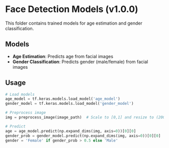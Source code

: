 # Face Detection Models (v1.0.0)

This folder contains trained models for age estimation and gender classification.

## Models

- **Age Estimation**: Predicts age from facial images
- **Gender Classification**: Predicts gender (male/female) from facial images

## Usage

```python
# Load models
age_model = tf.keras.models.load_model('age_model')
gender_model = tf.keras.models.load_model('gender_model')

# Preprocess image
img = preprocess_image(image_path)  # Scale to [0,1] and resize to (200,200)

# Predict
age = age_model.predict(np.expand_dims(img, axis=0))[0][0]
gender_prob = gender_model.predict(np.expand_dims(img, axis=0))[0][0]
gender = 'Female' if gender_prob > 0.5 else 'Male'
```
